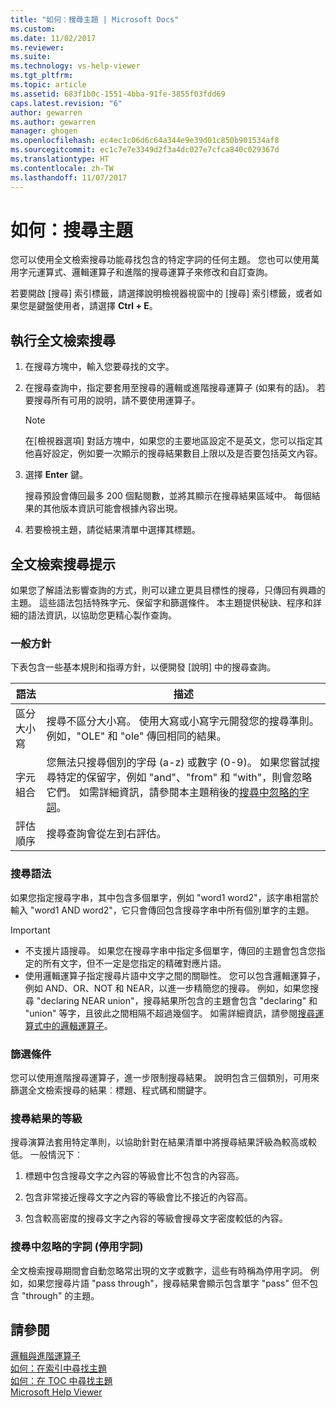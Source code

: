 ```yaml
---
title: "如何：搜尋主題 | Microsoft Docs"
ms.custom: 
ms.date: 11/02/2017
ms.reviewer: 
ms.suite: 
ms.technology: vs-help-viewer
ms.tgt_pltfrm: 
ms.topic: article
ms.assetid: 683f1b0c-1551-4bba-91fe-3855f03fdd69
caps.latest.revision: "6"
author: gewarren
ms.author: gewarren
manager: ghogen
ms.openlocfilehash: ec4ec1c06d6c64a344e9e39d01c850b901534af8
ms.sourcegitcommit: ec1c7e7e3349d2f3a4dc027e7cfca840c029367d
ms.translationtype: HT
ms.contentlocale: zh-TW
ms.lasthandoff: 11/07/2017
---
```

# <a name="how-to-search-for-topics"></a>如何：搜尋主題
您可以使用全文檢索搜尋功能尋找包含的特定字詞的任何主題。 您也可以使用萬用字元運算式、邏輯運算子和進階的搜尋運算子來修改和自訂查詢。  
  
若要開啟 [搜尋] 索引標籤，請選擇說明檢視器視窗中的 [搜尋] 索引標籤，或者如果您是鍵盤使用者，請選擇 **Ctrl + E**。  
  
## <a name="to-perform-a-full-text-search"></a>執行全文檢索搜尋 
1.  在搜尋方塊中，輸入您要尋找的文字。  
  
2.  在搜尋查詢中，指定要套用至搜尋的邏輯或進階搜尋運算子 (如果有的話)。 若要搜尋所有可用的說明，請不要使用運算子。  
  
    > [!NOTE]
    >  在[檢視器選項] 對話方塊中，如果您的主要地區設定不是英文，您可以指定其他喜好設定，例如要一次顯示的搜尋結果數目上限以及是否要包括英文內容。  
  
3.  選擇 **Enter** 鍵。  
  
     搜尋預設會傳回最多 200 個點閱數，並將其顯示在搜尋結果區域中。 每個結果的其他版本資訊可能會根據內容出現。  
  
4.  若要檢視主題，請從結果清單中選擇其標題。

## <a name="full-text-search-tips"></a>全文檢索搜尋提示
如果您了解語法影響查詢的方式，則可以建立更具目標性的搜尋，只傳回有興趣的主題。 這些語法包括特殊字元、保留字和篩選條件。 本主題提供秘訣、程序和詳細的語法資訊，以協助您更精心製作查詢。
  
### <a name="general-guidelines"></a>一般方針  
下表包含一些基本規則和指導方針，以便開發 [說明] 中的搜尋查詢。  
  
|語法|描述|  
|------------|-----------------|  
|區分大小寫|搜尋不區分大小寫。 使用大寫或小寫字元開發您的搜尋準則。 例如，"OLE" 和 "ole" 傳回相同的結果。|  
|字元組合|您無法只搜尋個別的字母 (a-z) 或數字 (0-9)。 如果您嘗試搜尋特定的保留字，例如 "and"、"from" 和 "with"，則會忽略它們。 如需詳細資訊，請參閱本主題稍後的[搜尋中忽略的字詞](#stopwords)。|  
|評估順序|搜尋查詢會從左到右評估。|  
  
### <a name="search-syntax"></a>搜尋語法  
如果您指定搜尋字串，其中包含多個單字，例如 "word1 word2"，該字串相當於輸入 "word1 AND word2"，它只會傳回包含搜尋字串中所有個別單字的主題。  
  
> [!IMPORTANT]
> - 不支援片語搜尋。 如果您在搜尋字串中指定多個單字，傳回的主題會包含您指定的所有文字，但不一定是您指定的精確對應片語。  
> - 使用邏輯運算子指定搜尋片語中文字之間的關聯性。 您可以包含邏輯運算子，例如 AND、OR、NOT 和 NEAR，以進一步精簡您的搜尋。 例如，如果您搜尋 "declaring NEAR union"，搜尋結果所包含的主題會包含 "declaring" 和 "union" 等字，且彼此之間相隔不超過幾個字。 如需詳細資訊，請參閱[搜尋運算式中的邏輯運算子](../ide/logical-operators-in-search-expressions.md)。  
  
### <a name="filters"></a>篩選條件  
您可以使用進階搜尋運算子，進一步限制搜尋結果。 說明包含三個類別，可用來篩選全文檢索搜尋的結果︰標題、程式碼和關鍵字。
  
### <a name="ranking-of-search-results"></a>搜尋結果的等級  
搜尋演算法套用特定準則，以協助針對在結果清單中將搜尋結果評級為較高或較低。 一般情況下︰  
  
1.  標題中包含搜尋文字之內容的等級會比不包含的內容高。  
  
2.  包含非常接近搜尋文字之內容的等級會比不接近的內容高。  
  
3.  包含較高密度的搜尋文字之內容的等級會搜尋文字密度較低的內容。  
  
### <a name="stopwords"> 搜尋中忽略的字詞 (停用字詞) </a>
全文檢索搜尋期間會自動忽略常出現的文字或數字，這些有時稱為停用字詞。 例如，如果您搜尋片語 "pass through"，搜尋結果會顯示包含單字 "pass" 但不包含 "through" 的主題。  
  
## <a name="see-also"></a>請參閱
[邏輯與進階運算子](../ide/logical-operators-in-search-expressions.md)  
[如何：在索引中尋找主題](../ide/how-to-find-topics-in-the-index.md)  
[如何：在 TOC 中尋找主題](../ide/how-to-find-topics-in-the-table-of-contents.md)  
[Microsoft Help Viewer](../ide/microsoft-help-viewer.md)